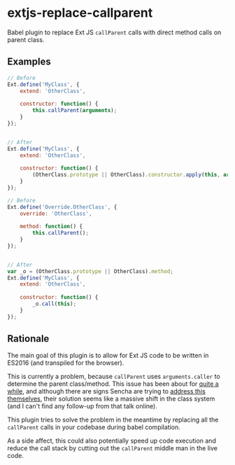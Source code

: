 # extjs-replace-callparent

Babel plugin to replace Ext JS `callParent` calls with direct method calls on parent class.

## Examples

```javascript
// Before
Ext.define('MyClass', {
    extend: 'OtherClass',
    
    constructor: function() {
        this.callParent(arguments);
    }    
});


// After
Ext.define('MyClass', {
    extend: 'OtherClass',
    
    constructor: function() {
        (OtherClass.prototype || OtherClass).constructor.apply(this, arguments);
    }    
});
```
```javascript
// Before
Ext.define('Override.OtherClass', {
    override: 'OtherClass',
    
    method: function() {
        this.callParent();
    }    
});


// After
var _o = (OtherClass.prototype || OtherClass).method;
Ext.define('MyClass', {
    extend: 'OtherClass',
    
    constructor: function() {
        _o.call(this);
    }    
});
```

## Rationale

The main goal of this plugin is to allow for Ext JS code to be written in ES2016 (and transpiled for the browser).

This is currently a problem, because `callParent` uses `arguments.caller` to determine the parent class/method.
This issue has been about for [quite a while](https://www.sencha.com/forum/showthread.php?132503-callParent()-breaks-Firefox-when-using-js-strict-mode),
and although there are signs Sencha are trying to [address this themselves](https://www.youtube.com/watch?v=Ben17b1K4RY&index=28&list=PL6F9Ss2VSSeL0txSI7d1dOfia5o7ff8hp),
their solution seems like a massive shift in the class system (and I can't find any follow-up from that talk online).

This plugin tries to solve the problem in the meantime by replacing all the `callParent` calls in your codebase during
babel compilation.

As a side affect, this could also potentially speed up code execution and reduce the call stack by
cutting out the `callParent` middle man in the live code.
